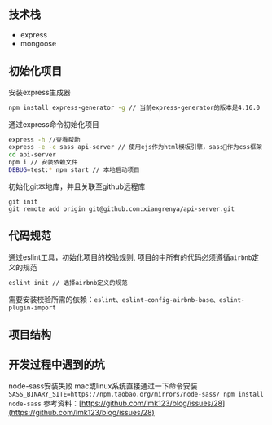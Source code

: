 ## 技术栈

- express
- mongoose

## 初始化项目

安装express生成器 
``` sh
npm install express-generator -g // 当前express-generator的版本是4.16.0
```

通过express命令初始化项目
``` sh
express -h //查看帮助
express -e -c sass api-server // 使用ejs作为html模板引擎，sass作为css框架
cd api-server
npm i // 安装依赖文件
DEBUG=test:* npm start // 本地启动项目
```

初始化git本地库，并且关联至github远程库
```
git init
git remote add origin git@github.com:xiangrenya/api-server.git
```

## 代码规范

通过eslint工具，初始化项目的校验规则, 项目的中所有的代码必须遵循`airbnb`定义的规范
``` sh
eslint init // 选择airbnb定义的规范
```
需要安装校验所需的依赖：`eslint、eslint-config-airbnb-base、eslint-plugin-import`

## 项目结构


## 开发过程中遇到的坑
 
node-sass安装失败
mac或linux系统直接通过一下命令安装
`SASS_BINARY_SITE=https://npm.taobao.org/mirrors/node-sass/ npm install node-sass`
参考资料：[https://github.com/lmk123/blog/issues/28](https://github.com/lmk123/blog/issues/28)
